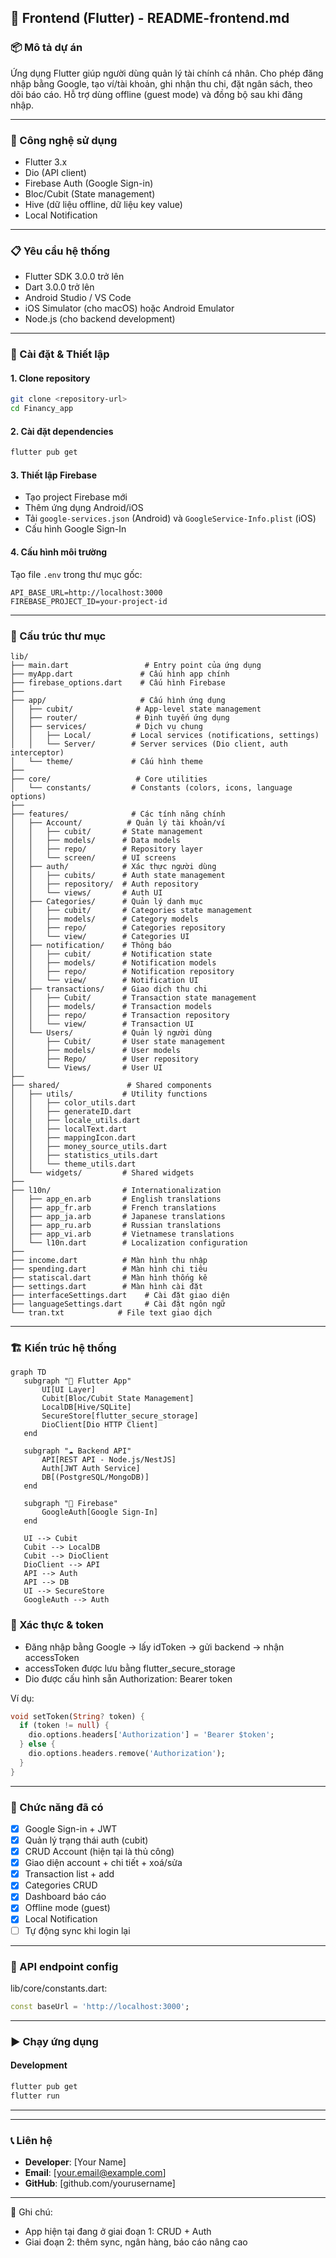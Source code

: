 ## 📱 Frontend (Flutter) - README-frontend.md

### 📦 Mô tả dự án

Ứng dụng Flutter giúp người dùng quản lý tài chính cá nhân. Cho phép đăng nhập bằng Google, tạo ví/tài khoản, ghi nhận thu chi, đặt ngân sách, theo dõi báo cáo. Hỗ trợ dùng offline (guest mode) và đồng bộ sau khi đăng nhập.

---

### 🚀 Công nghệ sử dụng

- Flutter 3.x
- Dio (API client)
- Firebase Auth (Google Sign-in)
- Bloc/Cubit (State management)
- Hive (dữ liệu offline, dữ liệu key value)
- Local Notification

---

### 📋 Yêu cầu hệ thống

- Flutter SDK 3.0.0 trở lên
- Dart 3.0.0 trở lên
- Android Studio / VS Code
- iOS Simulator (cho macOS) hoặc Android Emulator
- Node.js (cho backend development)

---

### 🔧 Cài đặt & Thiết lập

#### 1. Clone repository

```bash
git clone <repository-url>
cd Financy_app
```

#### 2. Cài đặt dependencies

```bash
flutter pub get
```

#### 3. Thiết lập Firebase

- Tạo project Firebase mới
- Thêm ứng dụng Android/iOS
- Tải `google-services.json` (Android) và `GoogleService-Info.plist` (iOS)
- Cấu hình Google Sign-In

#### 4. Cấu hình môi trường

Tạo file `.env` trong thư mục gốc:

```env
API_BASE_URL=http://localhost:3000
FIREBASE_PROJECT_ID=your-project-id
```

---

### 📁 Cấu trúc thư mục

```
lib/
├── main.dart                 # Entry point của ứng dụng
├── myApp.dart               # Cấu hình app chính
├── firebase_options.dart    # Cấu hình Firebase
├──
├── app/                     # Cấu hình ứng dụng
│   ├── cubit/              # App-level state management
│   ├── router/             # Định tuyến ứng dụng
│   ├── services/           # Dịch vụ chung
│   │   ├── Local/         # Local services (notifications, settings)
│   │   └── Server/        # Server services (Dio client, auth interceptor)
│   └── theme/             # Cấu hình theme
├──
├── core/                   # Core utilities
│   └── constants/         # Constants (colors, icons, language options)
├──
├── features/              # Các tính năng chính
│   ├── Account/          # Quản lý tài khoản/ví
│   │   ├── cubit/       # State management
│   │   ├── models/      # Data models
│   │   ├── repo/        # Repository layer
│   │   └── screen/      # UI screens
│   ├── auth/            # Xác thực người dùng
│   │   ├── cubits/      # Auth state management
│   │   ├── repository/  # Auth repository
│   │   └── views/       # Auth UI
│   ├── Categories/      # Quản lý danh mục
│   │   ├── cubit/       # Categories state management
│   │   ├── models/      # Category models
│   │   ├── repo/        # Categories repository
│   │   └── view/        # Categories UI
│   ├── notification/    # Thông báo
│   │   ├── cubit/       # Notification state
│   │   ├── models/      # Notification models
│   │   ├── repo/        # Notification repository
│   │   └── view/        # Notification UI
│   ├── transactions/    # Giao dịch thu chi
│   │   ├── Cubit/       # Transaction state management
│   │   ├── models/      # Transaction models
│   │   ├── repo/        # Transaction repository
│   │   └── view/        # Transaction UI
│   └── Users/           # Quản lý người dùng
│       ├── Cubit/       # User state management
│       ├── models/      # User models
│       ├── Repo/        # User repository
│       └── Views/       # User UI
├──
├── shared/               # Shared components
│   ├── utils/           # Utility functions
│   │   ├── color_utils.dart
│   │   ├── generateID.dart
│   │   ├── locale_utils.dart
│   │   ├── localText.dart
│   │   ├── mappingIcon.dart
│   │   ├── money_source_utils.dart
│   │   ├── statistics_utils.dart
│   │   └── theme_utils.dart
│   └── widgets/         # Shared widgets
├──
├── l10n/                # Internationalization
│   ├── app_en.arb       # English translations
│   ├── app_fr.arb       # French translations
│   ├── app_ja.arb       # Japanese translations
│   ├── app_ru.arb       # Russian translations
│   ├── app_vi.arb       # Vietnamese translations
│   └── l10n.dart        # Localization configuration
├──
├── income.dart          # Màn hình thu nhập
├── spending.dart        # Màn hình chi tiêu
├── statiscal.dart       # Màn hình thống kê
├── settings.dart        # Màn hình cài đặt
├── interfaceSettings.dart    # Cài đặt giao diện
├── languageSettings.dart     # Cài đặt ngôn ngữ
└── tran.txt            # File text giao dịch
```

---

### 🏗️ Kiến trúc hệ thống

```mermaid
graph TD
   subgraph "📱 Flutter App"
       UI[UI Layer]
       Cubit[Bloc/Cubit State Management]
       LocalDB[Hive/SQLite]
       SecureStore[flutter_secure_storage]
       DioClient[Dio HTTP Client]
   end

   subgraph "☁️ Backend API"
       API[REST API - Node.js/NestJS]
       Auth[JWT Auth Service]
       DB[(PostgreSQL/MongoDB)]
   end

   subgraph "🔹 Firebase"
       GoogleAuth[Google Sign-In]
   end

   UI --> Cubit
   Cubit --> LocalDB
   Cubit --> DioClient
   DioClient --> API
   API --> Auth
   API --> DB
   UI --> SecureStore
   GoogleAuth --> Auth
```

### 🔐 Xác thực & token

- Đăng nhập bằng Google → lấy idToken → gửi backend → nhận accessToken
- accessToken được lưu bằng flutter_secure_storage
- Dio được cấu hình sẵn Authorization: Bearer token

Ví dụ:

```dart
void setToken(String? token) {
  if (token != null) {
    dio.options.headers['Authorization'] = 'Bearer $token';
  } else {
    dio.options.headers.remove('Authorization');
  }
}
```

---

### 📱 Chức năng đã có

- [x] Google Sign-in + JWT
- [x] Quản lý trạng thái auth (cubit)
- [x] CRUD Account (hiện tại là thủ công)
- [x] Giao diện account + chi tiết + xoá/sửa
- [x] Transaction list + add
- [x] Categories CRUD
- [x] Dashboard báo cáo
- [x] Offline mode (guest)
- [x] Local Notification
- [ ] Tự động sync khi login lại

---

### 📡 API endpoint config

lib/core/constants.dart:

```dart
const baseUrl = 'http://localhost:3000';
```

---

### ▶️ Chạy ứng dụng

#### Development

```bash
flutter pub get
flutter run
```

---
---

### 📞 Liên hệ

- **Developer**: [Your Name]
- **Email**: [your.email@example.com]
- **GitHub**: [github.com/yourusername]

---

📌 Ghi chú:

- App hiện tại đang ở giai đoạn 1: CRUD + Auth
- Giai đoạn 2: thêm sync, ngân hàng, báo cáo nâng cao

